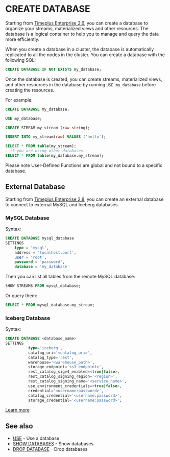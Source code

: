 # CREATE DATABASE
Starting from [Timeplus Enterprise 2.6](/enterprise-v2.6), you can create a database to organize your streams, materialized views and other resources. The database is a logical container to help you to manage and query the data more efficiently.

When you create a database in a cluster, the database is automatically replicated to all the nodes in the cluster. You can create a database with the following SQL:

```sql
CREATE DATABASE IF NOT EXISTS my_database;
```

Once the database is created, you can create streams, materialized views, and other resources in the database by running `USE my_database` before creating the resources.

For example:

```sql
CREATE DATABASE my_database;

USE my_database;

CREATE STREAM my_stream (raw string);

INSERT INTO my_stream(raw) VALUES ('hello');

SELECT * FROM table(my_stream);
--if you are using other databases
SELECT * FROM table(my_database.my_stream);
```

Please note User-Defined Functions are global and not bound to a specific database.

## External Database
Starting from [Timeplus Enterprise 2.8](/enterprise-v2.8), you can create an external database to connect to external MySQL and Iceberg databases.

### MySQL Database

Syntax:
```sql
CREATE DATABASE mysql_database
SETTINGS
    type = 'mysql',
    address = 'localhost:port',
    user = 'root',
    password = 'password',
    database = 'my_database'
```

Then you can list all tables from the remote MySQL database:

```sql
SHOW STREAMS FROM mysql_database;
```

Or query them:

```sql
SELECT * FROM mysql_database.my_stream;
```

### Iceberg Database

Syntax:
```sql
CREATE DATABASE <database_name>
SETTINGS
          type='iceberg',
          catalog_uri='<catalog_uri>',
          catalog_type='rest',
          warehouse='<warehouse_path>',
          storage_endpoint='<s3_endpoint>',
          rest_catalog_sigv4_enabled=<true|false>,
          rest_catalog_signing_region='<region>',
          rest_catalog_signing_name='<service_name>',
          use_environment_credentials=<true|false>,
          credential='<username:password>',
          catalog_credential='<username:password>',
          storage_credential='<username:password>';
```

[Learn more](/iceberg-source)


## See also
* [USE](/sql-use) - Use a database
* [SHOW DATABASES](/sql-show-databases) - Show databases
* [DROP DATABASE](/sql-drop-database) - Drop databases
